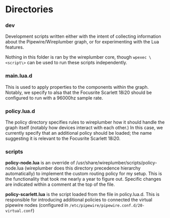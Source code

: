 # Directories
### dev
Development scripts written either with the intent of collecting information about the Pipewire/Wireplumber graph, or for experimenting with the Lua features.  
  
Nothing in this folder is ran by the wireplumber core, though `wpexec \<script\>` can be used to run these scripts independently.  
  
### main.lua.d
This is used to apply properties to the components within the graph. Notably, we specify to alsa that the Focusrite Scarlett 18i20 should be configured to run with a 96000hz sample rate.  
  
### policy.lua.d
The policy directory specifies rules to wireplumber how it should handle the graph itself (notably how devices interact with each other.) In this case, we currently specify that an additional policy should be loaded; the name suggesting it is relevant to the Focusrite Scarlett 18i20.  
  
### scripts
**policy-node.lua** is an override of /usr/share/wireplumber/scripts/policy-node.lua (wireplumber does this directory precedence hierarchy automatically) to implement the custom routing policy for my setup. This is the functionality that took me nearly a year to figure out. Specific changes are indicated within a comment at the top of the file.  
  
**policy-scarlett.lua** is the script loaded from the file in policy.lua.d. This is responsible for introducing additional policies to connected the virtual pipewire nodes (configured in `/etc/pipewire/pipewire.conf.d/20-virtual.conf`)